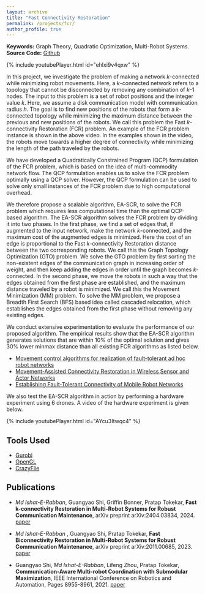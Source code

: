 ```yaml
---
layout: archive
title: "Fast Connectivity Restoration"
permalink: /projects/fcr/
author_profile: true
---
```


**Keywords:** Graph Theory, Quadratic Optimization, Multi-Robot Systems. 
**Source Code:** [Github](https://github.com/ieranik/fbr)

{% include youtubePlayer.html id="ehlxi9v4qxw" %}

In this project, we investigate the problem of making a network *k*-connected while minimizing robot movements. Here, a *k*-connected network refers to a topology that cannot be disconnected by removing any combination of *k*-1 nodes. The input to this problem is a set of robot positions and the integer value *k*. Here, we assume a disk communication model with communication radius *h*. The goal is to find new positions of the robots that form a *k*-connected topology while minimizing the maximum distance between the previous and new positions of the robots. We call this problem the Fast *k*-connectivity Restoration (FCR) problem. An example of the FCR problem instance is shown in the above video. In the examples shown in the video, the robots move towards a higher degree of connectivity while minimizing the length of the path traveled by the robots. 

We have developed a Quadratically Constrained Program (QCP) formulation of the FCR problem, which is based on the idea of multi-commodity network flow. The QCP formulation enables us to solve the FCR problem optimally using a QCP solver. However, the QCP formulation can be used to solve only small instances of the FCR problem due to high computational overhead.

We therefore propose a scalable algorithm, EA-SCR, to solve the FCR problem which requires less computational time than the optimal QCP-based algorithm. The EA-SCR algorithm solves the FCR problem by dividing it into two phases. In the first phase, we find a set of edges that, if augmented to the input network, make the network *k*-connected, and the maximum cost of the augmented edges is minimized. Here the cost of an edge is proportional to the Fast *k*-connectivity Restoration distance between the two corresponding robots. We call this the Graph Topology Optimization (GTO) problem. We solve the GTO problem by first sorting the non-existent edges of the communication graph in increasing order of weight, and then keep adding the edges in order until the graph becomes *k*-connected. In the second phase, we move the robots in such a way that the edges obtained from the first phase are established, and the maximum distance traveled by a robot is minimized. We call this the Movement Minimization (MM) problem. To solve the MM problem, we propose a Breadth First Search (BFS) based idea called cascaded relocation, which establishes the edges obtained from the first phase without removing any existing edges.

We conduct extensive experimentation to evaluate the performance of our proposed algorithm. The empirical results show that the EA-SCR algorithm generates solutions that are within 10% of the optimal solution and gives 30% lower minmax distance than all existing FCR algorithms as listed below. 

* [Movement control algorithms for realization of fault-tolerant ad hoc robot networks](https://ieeexplore.ieee.org/document/1316760)
* [Movement-Assisted Connectivity Restoration in Wireless Sensor and Actor Networks](https://ieeexplore.ieee.org/document/4689552)
* [Establishing Fault-Tolerant Connectivity of Mobile Robot Networks](https://ieeexplore.ieee.org/document/9454397)

We also test the EA-SCR algorithm in action by performing a hardware experiment using 6 drones. A video of the hardware experiment is given below. 

{% include youtubePlayer.html id="AYcu3Itwqc4" %}



Tools Used
----

* [Gurobi](https://www.gurobi.com/solutions/gurobi-optimizer)
* [OpenGL](https://open.gl/)
* [CrazyFlie](https://www.bitcraze.io/products/crazyflie-2-1/)



Publications
----

- *Md Ishat-E-Rabban*, Guangyao Shi, Griffin Bonner, Pratap Tokekar, **Fast k-connectivity Restoration in Multi-Robot Systems for Robust Communication Maintenance**, arXiv preprint arXiv:2404.03834, 2024.
[paper](https://ieranik.github.io/files/fcr.pdf)


- *Md Ishat-E-Rabban* , Guangyao Shi, Pratap Tokekar, **Fast Biconnectivity Restoration in Multi-Robot Systems for Robust Communication Maintenance**, arXiv preprint arXiv:2011.00685, 2023.
[paper](https://ieranik.github.io/files/fbr.pdf)


- Guangyao Shi, *Md Ishat-E-Rabban*, Lifeng Zhou, Pratap Tokekar, **Communication-Aware Multi-robot Coordination with Submodular Maximization**, IEEE International Conference on Robotics and Automation, Pages 8955-8961, 2021.
[paper](https://ieranik.github.io/files/csm.pdf)